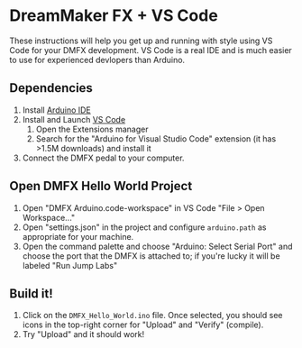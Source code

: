 # DreamMaker FX + VS Code

These instructions will help you get up and running with style using VS Code for your DMFX development. VS Code is a real IDE and is much easier to use for experienced devlopers than Arduino.

## Dependencies

1. Install [Arduino IDE](https://www.arduino.cc/en/Main/Software)
1. Install and Launch [VS Code](https://code.visualstudio.com)
    1. Open the Extensions manager 
    1. Search for the "Arduino for Visual Studio Code" extension (it has >1.5M downloads) and install it
1. Connect the DMFX pedal to your computer.

## Open DMFX Hello World Project

1. Open "DMFX Arduino.code-workspace" in VS Code "File > Open Workspace..."
1. Open "settings.json" in the project and configure `arduino.path` as appropriate for your machine.
1. Open the command palette and choose "Arduino: Select Serial Port" and choose the port that the DMFX is attached to; if you're lucky it will be labeled "Run Jump Labs"

## Build it!

1. Click on the `DMFX_Hello_World.ino` file. Once selected, you should see icons in the top-right corner for "Upload" and "Verify" (compile).
1. Try "Upload" and it should work!